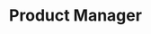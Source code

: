 ---
company: "iScann Group"
title: "Product Manager"
timeframe: "Aug 2021 - Sep 2021"
visible: true
order: 3
context: ["Rapid Engagement", "Client Realignment", "Problem Identification", "Short-Term Delivery", "Stakeholder Management"]
responsibilities:
  - Joined ongoing product development initiative, quickly assessing project status and optimising development approach to accelerate progress toward MVP delivery.
  - Enhanced coordination between client organisation and development team, establishing clear communication frameworks and maintaining transparent progress updates throughout 5-week engagement.
  - Delivered working MVP that met all business requirements, ensuring stakeholder expectations were aligned with achievable outcomes within project timeline.
  - Facilitated smooth project completion through structured handover and comprehensive documentation of deliverables and processes.
---